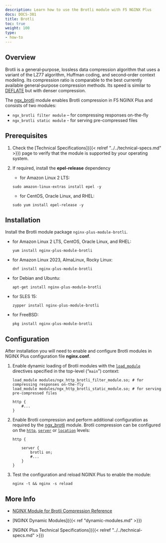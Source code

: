 ```yaml
---
description: Learn how to use the Brotli module with F5 NGINX Plus
docs: DOCS-381
title: Brotli
toc: true
weight: 100
type:
- how-to
---
```


## Overview

Brotli is a general‑purpose, lossless data compression algorithm that uses a variant of the LZ77 algorithm, Huffman coding, and second‑order context modeling. Its compression ratio is comparable to the best currently available general‑purpose compression methods. Its speed is similar to [DEFLATE](https://www.ietf.org/rfc/rfc1951.txt) but with denser compression.

The [ngx_brotli](https://github.com/google/ngx_brotli) module enables Brotli compression in F5 NGINX Plus and consists of two modules:

- `ngx_brotli filter module` – for compressing responses on-the-fly
- `ngx_brotli static module` - for serving pre-compressed files

<span id="prerequisites"></span>

## Prerequisites

1. Check the [Technical Specifications]({{< relref "../../technical-specs.md" >}}) page to verify that the module is supported by your operating system.

2. If required, install the **epel-release** dependency

   - for Amazon Linux 2 LTS:

   ```shell
   sudo amazon-linux-extras install epel -y
   ```

   - for CentOS, Oracle Linux, and RHEL:

   ```shell
   sudo yum install epel-release -y
   ```

<span id="install"></span>

## Installation

Install the Brotli module package `nginx-plus-module-brotli`.

- for Amazon Linux 2 LTS, CentOS, Oracle Linux, and RHEL:

   ```shell
   yum install nginx-plus-module-brotli
   ```

- for Amazon Linux 2023, AlmaLinux, Rocky Linux:

   ```shell
   dnf install nginx-plus-module-brotli
   ```

- for Debian and Ubuntu:

   ```shell
   apt-get install nginx-plus-module-brotli
   ```

- for SLES 15:

   ```shell
   zypper install nginx-plus-module-brotli
   ```

- for FreeBSD:

   ```shell
   pkg install nginx-plus-module-brotli
   ```

<span id="configure"></span>

## Configuration

After installation you will need to enable and configure Brotli modules in NGINX Plus configuration file **nginx.conf**.

1. Enable dynamic loading of Brotli modules with the [`load_module`](https://nginx.org/en/docs/ngx_core_module.html#load_module) directives specified in the top-level (“`main`”) context:

   ```nginx
   load_module modules/ngx_http_brotli_filter_module.so; # for compressing responses on-the-fly
   load_module modules/ngx_http_brotli_static_module.so; # for serving pre-compressed files

   http {
       #...
   }
   ```

2. Enable Brotli compression and perform additional configuration as required by the [ngx_brotli](https://github.com/google/ngx_brotli/#configuration-directives) module. Brotli compression can be configured on the [`http`](http://nginx.org/en/docs/http/ngx_http_core_module.html#http), [`server`](http://nginx.org/en/docs/http/ngx_http_core_module.html#server) or [`location`](http://nginx.org/en/docs/http/ngx_http_core_module.html#location) levels:

   ```nginx
   http {

       server {
           brotli on;
           #...
       }
   }
   ```

3. Test the configuration and reload NGINX Plus to enable the module:

   ```shell
   nginx -t && nginx -s reload
   ```


<span id="info"></span>
## More Info

- [NGINX Module for Brotli Compression Reference](https://github.com/google/ngx_brotli)

- [NGINX Dynamic Modules]({{< ref "dynamic-modules.md" >}})

- [NGINX Plus Technical Specifications]({{< relref "../../technical-specs.md" >}})
